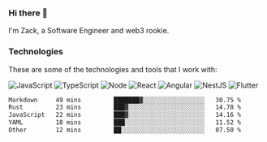 ### Hi there 👋
I'm Zack, a Software Engineer and web3 rookie.

### Technologies
These are some of the technologies and tools that I work with:

![JavaScript](https://img.shields.io/badge/JavaScript-323330.svg?logo=javascript&logoColor=F7DF1E) 
![TypeScript](https://img.shields.io/badge/TypeScript-007ACC.svg?logo=typescript&logoColor=white) 
![Node](https://img.shields.io/badge/Node.js-43853D.svg?logo=node.js&logoColor=white)
![React](https://img.shields.io/badge/React-20232a.svg?logo=react&logoColor=61DAFB) 
![Angular](https://img.shields.io/badge/Angular-E23237.svg?logo=angularjs&logoColor=white)
![NestJS](https://img.shields.io/badge/NestJS-E0234E?logo=nestjs&logoColor=white)
![Flutter](https://img.shields.io/badge/Flutter-02569B.svg?logo=flutter&logoColor=white)

<!--START_SECTION:waka-->

```txt
Markdown     49 mins         ███████▓░░░░░░░░░░░░░░░░░   30.75 %
Rust         23 mins         ███▓░░░░░░░░░░░░░░░░░░░░░   14.78 %
JavaScript   22 mins         ███▓░░░░░░░░░░░░░░░░░░░░░   14.16 %
YAML         18 mins         ███░░░░░░░░░░░░░░░░░░░░░░   11.52 %
Other        12 mins         ██░░░░░░░░░░░░░░░░░░░░░░░   07.50 %
```

<!--END_SECTION:waka-->
